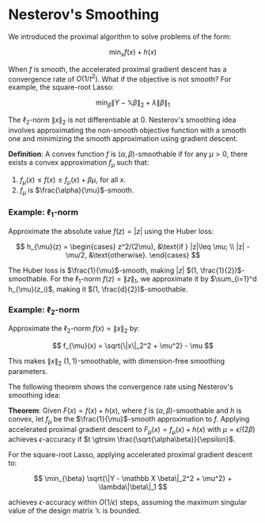 # Nesterov's Smoothing

We introduced the proximal algorithm to solve problems of the form:

$$
\min_x f(x) + h(x)
$$

When $f$ is smooth, the accelerated proximal gradient descent has a convergence rate of $O(1/t^2)$. What if the objective is not smooth? For example, the square-root Lasso:

$$
\min_\beta \|Y - \mathbb X\beta\|_2 + \lambda\|\beta\|_1
$$

The $\ell_2$-norm $\|x\|_2$ is not differentiable at $0$. Nesterov's smoothing idea involves approximating the non-smooth objective function with a smooth one and minimizing the smooth approximation using gradient descent.

**Definition**: A convex function $f$ is $(\alpha, \beta)$-smoothable if for any $\mu > 0$, there exists a convex approximation $f_{\mu}$ such that:

1. $f_{\mu}(x) \leq f(x) \leq f_{\mu}(x) + \beta\mu$, for all $x$.
2. $f_{\mu}$ is $\frac{\alpha}{\mu}$-smooth.

### Example: $\ell_1$-norm

Approximate the absolute value $f(z) = |z|$ using the Huber loss:

$$
h_{\mu}(z) = \begin{cases} z^2/(2\mu), &\text{if } |z|\leq \mu; \\ |z| - \mu/2, &\text{otherwise}. \end{cases}
$$

The Huber loss is $\frac{1}{\mu}$-smooth, making $|z|$ $(1, \frac{1}{2})$-smoothable. For the $\ell_1$-norm $f(z) = \|z\|_1$, we approximate it by $\sum_{i=1}^d h_{\mu}(z_i)$, making it $(1, \frac{d}{2})$-smoothable.

### Example: $\ell_2$-norm

Approximate the $\ell_2$-norm $f(x) = \|x\|_2$ by:

$$
f_{\mu}(x) = \sqrt{\|x\|_2^2 + \mu^2} - \mu
$$

This makes $\|x\|_2$ $(1,1)$-smoothable, with dimension-free smoothing parameters.

The following theorem shows the convergence rate using Nesterov's smoothing idea:

**Theorem**: Given $F(x) = f(x) + h(x)$, where $f$ is $(\alpha, \beta)$-smoothable and $h$ is convex, let $f_\mu$ be the $\frac{1}{\mu}$-smooth approximation to $f$. Applying accelerated proximal gradient descent to $F_\mu(x) = f_{\mu}(x) + h(x)$ with $\mu = \epsilon/(2\beta)$ achieves $\epsilon$-accuracy if $t \gtrsim \frac{\sqrt{\alpha\beta}}{\epsilon}$.

For the square-root Lasso, applying accelerated proximal gradient descent to:

$$
\min_{\beta} \sqrt{\|Y  - \mathbb X \beta\|_2^2 + \mu^2} + \lambda\|\beta\|_1
$$

achieves $\epsilon$-accuracy within $O(1/\epsilon)$ steps, assuming the maximum singular value of the design matrix $\mathbb{X}$ is bounded. 
